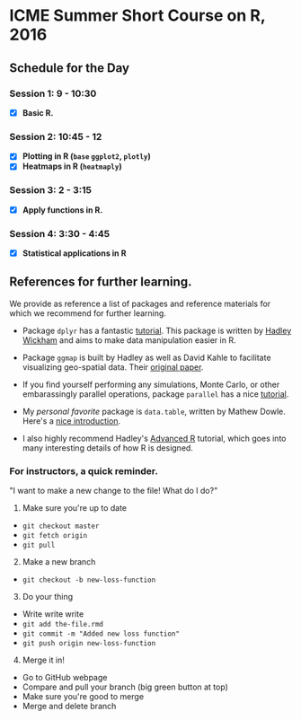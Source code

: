 # ICME Summer Short Course on R, 2016

## Schedule for the Day

### Session 1: 9 - 10:30
- [x] **Basic R.**

### Session 2: 10:45 - 12
- [x] **Plotting in R (`base` `ggplot2`, `plotly`)**
- [x] **Heatmaps in R (`heatmaply`)**

### Session 3: 2 - 3:15
- [x] **Apply functions in R.**

### Session 4: 3:30 - 4:45
- [x] **Statistical applications in R**

## References for further learning.
We provide as reference a list of packages and reference
materials for which we recommend for further learning.

- Package `dplyr` has a fantastic [tutorial](https://cran.rstudio.com/web/packages/dplyr/vignettes/introduction.html). This package is written by [Hadley Wickham](http://hadley.nz/) and aims to make
data manipulation easier in R.

- Package `ggmap` is built by Hadley as well as David Kahle to facilitate visualizing geo-spatial data. Their [original paper](https://journal.r-project.org/archive/2013-1/kahle-wickham.pdf).

- If you find yourself performing any simulations, Monte Carlo, or other embarassingly parallel operations, package `parallel` has a nice [tutorial](https://stat.ethz.ch/R-manual/R-devel/library/parallel/doc/parallel.pdf).

- My *personal favorite* package is `data.table`, written by Mathew Dowle. Here's a  [nice introduction](https://cran.r-project.org/web/packages/data.table/vignettes/datatable-intro.pdf).

- I also highly recommend Hadley's [Advanced R](http://adv-r.had.co.nz/) tutorial, which goes into many interesting details of how R is designed.

### For instructors, a quick reminder.
"I want to make a new change to the file! What do I do?"

1. Make sure you're up to date
  * `git checkout master`
  * `git fetch origin`
  * `git pull`
2. Make a new branch
  * `git checkout -b new-loss-function`
3. Do your thing
  * Write write write
  * `git add the-file.rmd`
  * `git commit -m "Added new loss function"`
  * `git push origin new-loss-function`
4. Merge it in!
  * Go to GitHub webpage
  * Compare and pull your branch (big green button at top)
  * Make sure you're good to merge
  * Merge and delete branch

